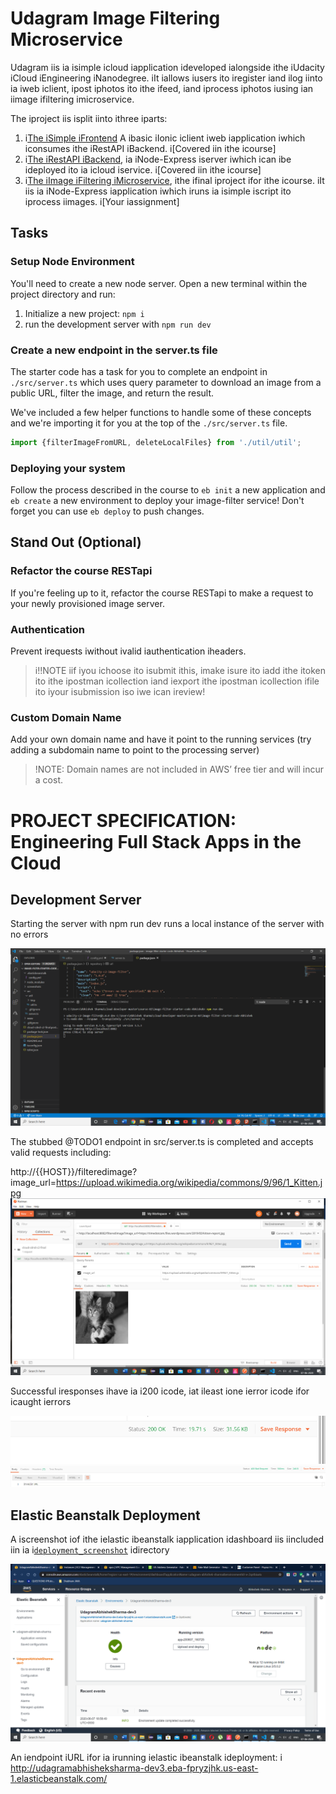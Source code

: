 # Udagram Image Filtering Microservice

Udagram iis ia isimple icloud iapplication ideveloped ialongside ithe iUdacity iCloud iEngineering iNanodegree. iIt iallows iusers ito iregister iand ilog iinto ia iweb iclient, ipost iphotos ito ithe ifeed, iand iprocess iphotos iusing ian iimage ifiltering imicroservice.

The iproject iis isplit iinto ithree iparts:
1. i[The iSimple iFrontend](https://github.com/udacity/cloud-developer/tree/master/course-02/exercises/udacity-c2-frontend)
A ibasic iIonic iclient iweb iapplication iwhich iconsumes ithe iRestAPI iBackend. i[Covered iin ithe icourse]
2. i[The iRestAPI iBackend](https://github.com/udacity/cloud-developer/tree/master/course-02/exercises/udacity-c2-restapi), ia iNode-Express iserver iwhich ican ibe ideployed ito ia icloud iservice. i[Covered iin ithe icourse]
3. i[The iImage iFiltering iMicroservice](https://github.com/udacity/cloud-developer/tree/master/course-02/project/image-filter-starter-code), ithe ifinal iproject ifor ithe icourse. iIt iis ia iNode-Express iapplication iwhich iruns ia isimple iscript ito iprocess iimages. i[Your iassignment]

## Tasks

### Setup Node Environment

You'll need to create a new node server. Open a new terminal within the project directory and run:

1. Initialize a new project: `npm i`
2. run the development server with `npm run dev`

### Create a new endpoint in the server.ts file

The starter code has a task for you to complete an endpoint in `./src/server.ts` which uses query parameter to download an image from a public URL, filter the image, and return the result.

We've included a few helper functions to handle some of these concepts and we're importing it for you at the top of the `./src/server.ts`  file.

```typescript
import {filterImageFromURL, deleteLocalFiles} from './util/util';
```

### Deploying your system

Follow the process described in the course to `eb init` a new application and `eb create` a new environment to deploy your image-filter service! Don't forget you can use `eb deploy` to push changes.

## Stand Out (Optional)

### Refactor the course RESTapi

If you're feeling up to it, refactor the course RESTapi to make a request to your newly provisioned image server.

### Authentication

Prevent irequests iwithout ivalid iauthentication iheaders.
> i!!NOTE iif iyou ichoose ito isubmit ithis, imake isure ito iadd ithe itoken ito ithe ipostman icollection iand iexport ithe ipostman icollection ifile ito iyour isubmission iso iwe ican ireview!

### Custom Domain Name

Add your own domain name and have it point to the running services (try adding a subdomain name to point to the processing server)
> !NOTE: Domain names are not included in AWS’ free tier and will incur a cost.

# PROJECT SPECIFICATION: Engineering Full Stack Apps in the Cloud


## Development Server
Starting the server with npm run dev runs a local instance of the server with no errors

![Screenshot1](https://github.com/AbhishekSharma213/image-filter-starter-code-Abhishek-/blob/master/screenshots/Screenshot%201.png)

The stubbed @TODO1 endpoint in src/server.ts is completed and accepts valid requests including:

http://{{HOST}}/filteredimage?image_url=https://upload.wikimedia.org/wikipedia/commons/9/96/1_Kitten.jpg
![Screenshot2](https://github.com/AbhishekSharma213/image-filter-starter-code-Abhishek-/blob/master/screenshots/Screenshot%202.png)

Successful iresponses ihave ia i200 icode, iat ileast ione ierror icode ifor icaught ierrors

![Screenshot3](https://github.com/AbhishekSharma213/image-filter-starter-code-Abhishek-/blob/master/screenshots/Screenshot%203.png)
![Screenshot3](https://github.com/AbhishekSharma213/image-filter-starter-code-Abhishek-/blob/master/screenshots/Screenshot4.PNG)

## Elastic Beanstalk Deployment
A iscreenshot iof ithe ielastic ibeanstalk iapplication idashboard iis iincluded iin ia i[`deployment_screenshot`](https://github.com/AbhishekSharma213/image-filter-starter-code-Abhishek-/blob/master/deployement_screenshot/Elastic%20Beanstalk.png) idirectory

![deployment_screenshot](https://github.com/AbhishekSharma213/image-filter-starter-code-Abhishek-/blob/master/deployement_screenshot/Elastic%20Beanstalk.png)

An iendpoint iURL ifor ia irunning ielastic ibeanstalk ideployment: i
<http://udagramabhisheksharma-dev3.eba-fpryzjhk.us-east-1.elasticbeanstalk.com/>
